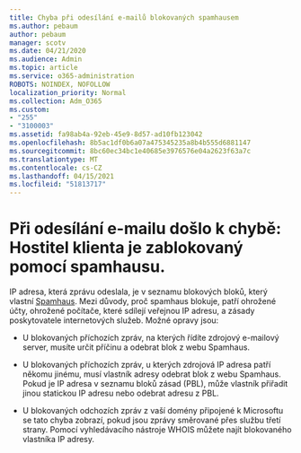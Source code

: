 ```yaml
---
title: Chyba při odesílání e-mailů blokovaných spamhausem
ms.author: pebaum
author: pebaum
manager: scotv
ms.date: 04/21/2020
ms.audience: Admin
ms.topic: article
ms.service: o365-administration
ROBOTS: NOINDEX, NOFOLLOW
localization_priority: Normal
ms.collection: Adm_O365
ms.custom:
- "255"
- "3100003"
ms.assetid: fa98ab4a-92eb-45e9-8d57-ad10fb123042
ms.openlocfilehash: 8b5ac1df0b6a07a475345235a8b4b555d6881147
ms.sourcegitcommit: 8bc60ec34bc1e40685e3976576e04a2623f63a7c
ms.translationtype: MT
ms.contentlocale: cs-CZ
ms.lasthandoff: 04/15/2021
ms.locfileid: "51813717"
---
```

# <a name="error-sending-email-client-host-blocked-using-spamhaus"></a>Při odesílání e-mailu došlo k chybě: Hostitel klienta je zablokovaný pomocí spamhausu.

IP adresa, která zprávu odeslala, je v seznamu blokových bloků, který vlastní [Spamhaus](https://go.microsoft.com/fwlink/p/?linkid=123245). Mezi důvody, proč spamhaus blokuje, patří ohrožené účty, ohrožené počítače, které sdílejí veřejnou IP adresu, a zásady poskytovatele internetových služeb. Možné opravy jsou:
  
- U blokovaných příchozích zpráv, na kterých řídíte zdrojový e-mailový server, musíte určit příčinu a odebrat blok z webu Spamhaus.

- U blokovaných příchozích zpráv, u kterých zdrojová IP adresa patří někomu jinému, musí vlastník adresy odebrat blok z webu Spamhaus. Pokud je IP adresa v seznamu bloků zásad (PBL), může vlastník přiřadit jinou statickou IP adresu nebo odebrat adresu z PBL.

- U blokovaných odchozích zpráv z vaší domény připojené k Microsoftu se tato chyba zobrazí, pokud jsou zprávy směrované přes službu třetí strany. Pomocí vyhledávacího nástroje WHOIS můžete najít blokovaného vlastníka IP adresy.
